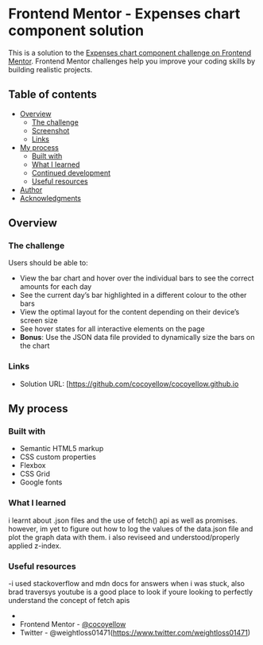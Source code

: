 # Frontend Mentor - Expenses chart component solution

This is a solution to the [Expenses chart component challenge on Frontend Mentor](https://www.frontendmentor.io/challenges/expenses-chart-component-e7yJBUdjwt). Frontend Mentor challenges help you improve your coding skills by building realistic projects. 

## Table of contents

- [Overview](#overview)
  - [The challenge](#the-challenge)
  - [Screenshot](#screenshot)
  - [Links](#links)
- [My process](#my-process)
  - [Built with](#built-with)
  - [What I learned](#what-i-learned)
  - [Continued development](#continued-development)
  - [Useful resources](#useful-resources)
- [Author](#author)
- [Acknowledgments](#acknowledgments)


## Overview

### The challenge

Users should be able to:

- View the bar chart and hover over the individual bars to see the correct amounts for each day
- See the current day’s bar highlighted in a different colour to the other bars
- View the optimal layout for the content depending on their device’s screen size
- See hover states for all interactive elements on the page
- **Bonus**: Use the JSON data file provided to dynamically size the bars on the chart



### Links

- Solution URL: [https://github.com/cocoyellow/cocoyellow.github.io


## My process

### Built with

- Semantic HTML5 markup
- CSS custom properties
- Flexbox
- CSS Grid
- Google fonts


### What I learned

i learnt about .json files and the use of fetch() api as well as promises. however, im yet to figure out how to log the values of the data.json file and plot the graph data with them. i also reviseed and understood/properly applied  z-index.



### Useful resources

-i used stackoverflow and mdn docs for answers when i was stuck, also brad traversys youtube is a good place to look if youre looking to perfectly understand the concept of fetch apis


-
- Frontend Mentor - [@cocoyellow](https://www.frontendmentor.io/profile/cocoyellow)
- Twitter - @weightloss01471(https://www.twitter.com/weightloss01471)

